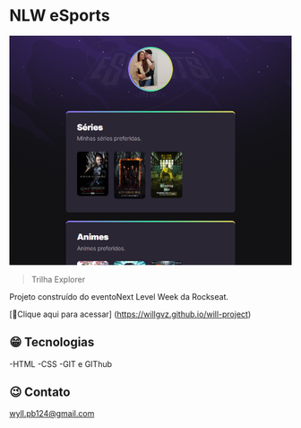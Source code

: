 # NLW eSports  

![preview](will-project.png)

> Trilha Explorer

Projeto construído do
eventoNext Level Week
da Rockseat.

[🔗Clique aqui para acessar] (https://willgvz.github.io/will-project)


## 😁 Tecnologias

-HTML
-CSS
-GIT e GIThub

## 😉 Contato

wyll.pb124@gmail.com